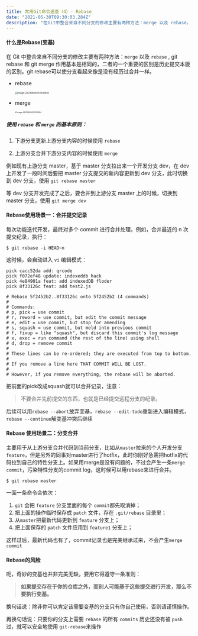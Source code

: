 ```yaml
---
title: 常用Git命令速查（4）- Rebase
date: "2021-05-30T09:30:03.284Z"
description: "在Git中整合来自不同分支的修改主要有两种方法：merge 以及 rebase。 本文介绍什么是“变基”，怎样“变基”，并将展示该操作的惊艳之处，以及指出在何种情况下你应避免使用它。"
---
```


#### 什么是Rebase(变基)

在 Git 中整合来自不同分支的修改主要有两种方法：`merge` 以及 `rebase` , git rebase 和 git merge 作用基本是相同的，二者的一个重要的区别是历史提交本版的区别。git rebase可以使分支看起来像是没有经历过合并一样。

- rebase

     <img src="https://obs-1d2f.oss-cn-hangzhou.aliyuncs.com/images/image-20210609203440812.png" alt="image-20210609203440812" style="zoom:45%;" />

- merge

     <img src="https://obs-1d2f.oss-cn-hangzhou.aliyuncs.com/images/image-20210609203516904.png" alt="image-20210609203516904" style="zoom:35%;" />



##### 使用 `rebase` 和 `merge` 的基本原则：
1. 下游分支更新上游分支内容的时候使用 `rebase`

2. 上游分支合并下游分支内容的时候使用 `merge`

例如现有上游分支 master，基于 master 分支拉出来一个开发分支 dev，在 dev 上开发了一段时间后要把 master 分支提交的新内容更新到 dev 分支，此时切换到 dev 分支，使用 `git rebase master`

等 dev 分支开发完成了之后，要合并到上游分支 master 上的时候，切换到 master 分支，使用 `git merge dev`



#### Rebase使用场景一：合并提交记录

每次功能迭代开发，最终对多个 commit 进行合并处理，例如，合并最近的 n 次提交纪录，执行：

```shell
$ git rebase -i HEAD~n
```

这时候，会自动进入 `vi` 编辑模式：

```shell
pick cacc52da add: qrcode
pick f072ef48 update: indexeddb hack
pick 4e84901a feat: add indexedDB floder
pick 8f33126c feat: add test2.js

# Rebase 5f2452b2..8f33126c onto 5f2452b2 (4 commands)
#
# Commands:
# p, pick = use commit
# r, reword = use commit, but edit the commit message
# e, edit = use commit, but stop for amending
# s, squash = use commit, but meld into previous commit
# f, fixup = like "squash", but discard this commit's log message
# x, exec = run command (the rest of the line) using shell
# d, drop = remove commit
#
# These lines can be re-ordered; they are executed from top to bottom.
#
# If you remove a line here THAT COMMIT WILL BE LOST.
#
# However, if you remove everything, the rebase will be aborted.
```

把前面的pick改成squash就可以合并记录，注意：

> 不要合并先前提交的东西，也就是已经提交远程分支的纪录。

后续可以用`rebase --abort`放弃变基，`rebase --edit-todo`重新进入编辑模式，`rebase --continue`解变基冲突后继续



#### Rebase 使用场景二：分支合并

主要用于从上游分支合并代码到当前分支，比如从`master`拉来的个人开发分支`feature`，但是另外的同事对master进行了hotfix，此时你刚好急需把hotfix的代码拉到自己的特性分支上。如果用merge是没有问题的，不过会产生一条`merge commit`，污染特性分支的commit log，这时候可以用rebase来进行合并。

```shell
$ git rebase master
```

一面一条命令会依次：

1. `git` 会把 `feature` 分支里面的每个 `commit`都先取消掉；
2. 把上面的操作临时保存成 `patch` 文件，存在 `.git/rebase` 目录里；
3. 从`master`把最新代码更新到 `feature` 分支上；
4. 把上面保存的 `patch` 文件应用到 `feature1` 分支上；

这样过后，最新代码也有了，commit记录也是完美继承过来，不会产生`merge commit`



#### Rebase的风险

呃，奇妙的变基也并非完美无缺，要用它得遵守一条准则：

> **如果提交存在于你的仓库之外，而别人可能基于这些提交进行开发，那么不要执行变基。**

换句话说：除非你可以肯定该需要变基的分支只有你自己使用，否则请谨慎操作。

再换句话说：只要你的分支上需要 `rebase` 的所有 `commits` 历史还没有被 `push` 过，就可以安全地使用 `git-rebase`来操作
